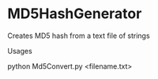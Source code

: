 # MD5HashGenerator
Creates MD5 hash from a text file of strings


Usages 

python Md5Convert.py <filename.txt>
